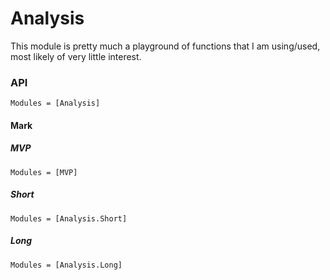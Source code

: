 # Analysis
This module is pretty much a playground of functions that I am using/used, most likely of very little interest.

### API
```@autodocs
Modules = [Analysis]
```

#### Mark 
##### MVP
```@autodocs
Modules = [MVP]
```

#####  Short
```@autodocs
Modules = [Analysis.Short]
```

##### Long
```@autodocs
Modules = [Analysis.Long]
```
